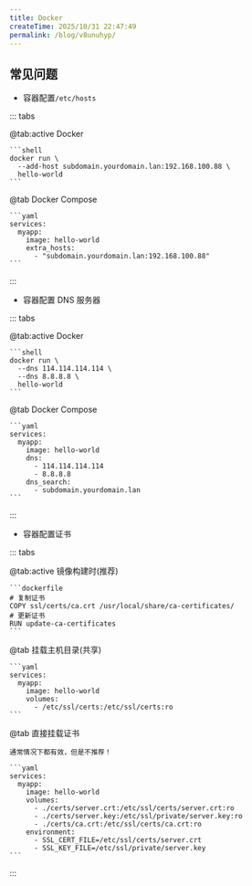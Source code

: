 ```yaml
---
title: Docker
createTime: 2025/10/31 22:47:49
permalink: /blog/v8unuhyp/
---
```


## 常见问题

- 容器配置`/etc/hosts`

::: tabs

@tab:active Docker

    ```shell
    docker run \
      --add-host subdomain.yourdomain.lan:192.168.100.88 \
      hello-world
    ```

@tab Docker Compose

    ```yaml
    services:
      myapp:
        image: hello-world
        extra_hosts:
          - "subdomain.yourdomain.lan:192.168.100.88"
    ```

:::


- 容器配置 DNS 服务器

::: tabs

@tab:active Docker

    ```shell
    docker run \
      --dns 114.114.114.114 \
      --dns 8.8.8.8 \
      hello-world
    ```

@tab Docker Compose

    ```yaml
    services:
      myapp:
        image: hello-world
        dns:
          - 114.114.114.114
          - 8.8.8.8
        dns_search:
          - subdomain.yourdomain.lan
    ```

:::

- 容器配置证书

::: tabs

@tab:active 镜像构建时(推荐)

    ```dockerfile
    # 复制证书
    COPY ssl/certs/ca.crt /usr/local/share/ca-certificates/
    # 更新证书
    RUN update-ca-certificates
    ```

@tab 挂载主机目录(共享)

    ```yaml
    services:
      myapp:
        image: hello-world
        volumes:
          - /etc/ssl/certs:/etc/ssl/certs:ro
    ```

@tab 直接挂载证书

    通常情况下都有效，但是不推荐！

    ```yaml
    services:
      myapp:
        image: hello-world
        volumes:
          - ./certs/server.crt:/etc/ssl/certs/server.crt:ro
          - ./certs/server.key:/etc/ssl/private/server.key:ro
          - ./certs/ca.crt:/etc/ssl/certs/ca.crt:ro
        environment:
          - SSL_CERT_FILE=/etc/ssl/certs/server.crt
          - SSL_KEY_FILE=/etc/ssl/private/server.key
    ```

:::
